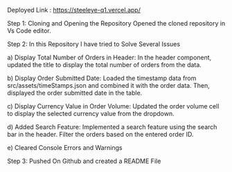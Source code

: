 Deployed Link : https://steeleye-q1.vercel.app/

Step 1: Cloning and Opening the Repository
Opened the cloned repository in Vs Code editor.

Step 2: In this Repository I have tried to Solve Several Issues

a) Display Total Number of Orders in Header:
In the header component, updated the title to display the total number of orders from the data.

b) Display Order Submitted Date:
Loaded the timestamp data from src/assets/timeStamps.json and combined it with the order data. Then, displayed the order submitted date in the table.

c) Display Currency Value in Order Volume:
Updated the order volume cell to display the selected currency value from the dropdown.

d) Added Search Feature:
Implemented a search feature using the search bar in the header. Filter the orders based on the entered order ID.

e) Cleared Console Errors and Warnings

Step 3: Pushed On Github and created a README File
